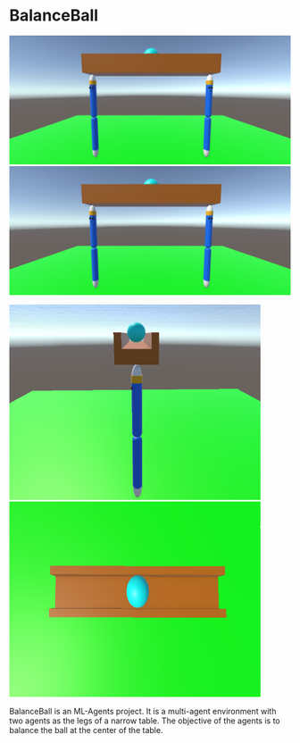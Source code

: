 # BalanceBall

![BalanceBall Environment](Images/BalanceBallEnv.png?raw=true)
<img src="Images/BalanceBallEnv.png" width="900">
<p float="left">
  <img src="Images/TableSideView.png" height="350" width="450" /> 
  <img src="Images/TableTopView.png" height="350" width="450" />
</p>

BalanceBall is an ML-Agents project. It is a multi-agent environment with two agents as the legs of a narrow table. The objective of the agents is to balance the ball at the center of the table.